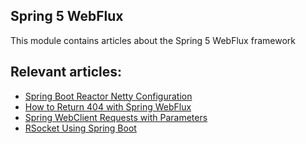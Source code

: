 ## Spring 5 WebFlux

This module contains articles about the Spring 5 WebFlux framework

## Relevant articles:

- [Spring Boot Reactor Netty Configuration](https://www.baeldung.com/spring-boot-reactor-netty)
- [How to Return 404 with Spring WebFlux](https://www.baeldung.com/spring-webflux-404)
- [Spring WebClient Requests with Parameters](https://www.baeldung.com/webflux-webclient-parameters)
- [RSocket Using Spring Boot](https://www.baeldung.com/spring-boot-rsocket)
